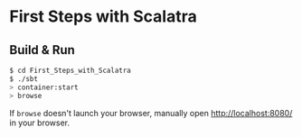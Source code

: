 # First Steps with Scalatra #

## Build & Run ##

```sh
$ cd First_Steps_with_Scalatra
$ ./sbt
> container:start
> browse
```

If `browse` doesn't launch your browser, manually open [http://localhost:8080/](http://localhost:8080/) in your browser.
